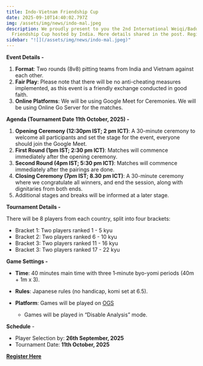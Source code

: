 ```yaml
---
title: Indo-Vietnam Friendship Cup
date: 2025-09-10T14:40:02.797Z
img: /assets/img/news/indo-mal.jpeg
description: We proudly present to you the 2nd International Weiqi/Baduk
  Friendship Cup hosted by India. More details shared in the post. Register Now.
sidebar: "![](/assets/img/news/indo-mal.jpeg)"
---
```

**Event Details -**

1. **Format**: Two rounds (8v8) pitting teams from India and Vietnam against each other.
2. **Fair Play**: Please note that there will be no anti-cheating measures implemented, as this event is a friendly exchange conducted in good faith. 
3. **Online Platforms**: We will be using Google Meet for Ceremonies. We will be using Online Go Server for the matches.

**Agenda (Tournament Date 11th October, 2025) -** 

1. **Opening Ceremony (12:30pm IST; 2 pm ICT)**: A 30-minute ceremony to welcome all participants and set the stage for the event, everyone should join the Google Meet. 
2. **First Round (1pm IST; 2:30 pm ICT)**: Matches will commence immediately after the opening ceremony. 
3. **Second Round (4pm IST; 5:30 pm ICT)**: Matches will commence immediately after the pairings are done. 
4. **Closing Ceremony (7pm IST; 8.30 pm ICT)**: A 30-minute ceremony where we congratulate all winners, and end the session, along with dignitaries from both ends. 
5. Additional stages and breaks will be informed at a later stage.

**Tournament Details -** 

There will be 8 players from each country, split into four brackets: 

* Bracket 1: Two players ranked 1 - 5 kyu 
* Bracket 2: Two players ranked 6 - 10 kyu 
* Bracket 3: Two players ranked 11 - 16 kyu
* Bracket 3: Two players ranked 17 - 22 kyu 

**Game Settings -**

* **Time**: 40 minutes main time with three 1‑minute byo-yomi periods (40m + 1m x 3). 
* **Rules**: Japanese rules (no handicap, komi set at 6.5). 
* **Platform**: Games will be played on [OGS](https://online-go.com) 

  * Games will be played in “Disable Analysis” mode.  

**Schedule** - 

* Player Selection by: **26th September, 2025** 
* Tournament Date: **11th October, 2025**

**[R﻿egister Here](https://forms.gle/rzNGKKxfsywn1t3p7)**